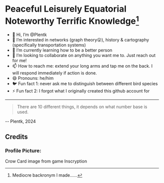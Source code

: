 <!---
<picture>
 <source media="(prefers-color-scheme: dark)" srcset="YOUR-DARKMODE-IMAGE">
 <source media="(prefers-color-scheme: light)" srcset="YOUR-LIGHTMODE-IMAGE">
 <img alt="YOUR-ALT-TEXT" src="YOUR-DEFAULT-IMAGE">
</picture>
--->

# Peaceful Leisurely Equatorial Noteworthy Terrific Knowledge[^1]
- 👋 Hi, I’m @Plentk
- 👀 I’m interested in networks (graph theory😮), history & cartography (specifically transportation systems)
- 🌱 I’m currently learning how to be a better person
- 💞️ I’m looking to collaborate on anything you want me to. Just reach out for me!
- 📫 How to reach me: extend your long arms and tap me on the back. I will respond immediately if action is done.
- 😄 Pronouns: he/him
- 🐦 Fun fact 1: never ask me to distinguish between different bird species
- ⚡ Fun fact 2: I forgot what I originally created this github account for

---
> There are 10 different things, it depends on what number base is used.

-- Plentk, 2024

## Credits
### Profile Picture: 
Crow Card image from game Inscryption

[^1]: Mediocre backronym I made......
<!---
Plentk/Plentk is a ✨ special ✨ repository because its `README.md` (this file) appears on your GitHub profile.
You can click the Preview link to take a look at your changes.
--->
